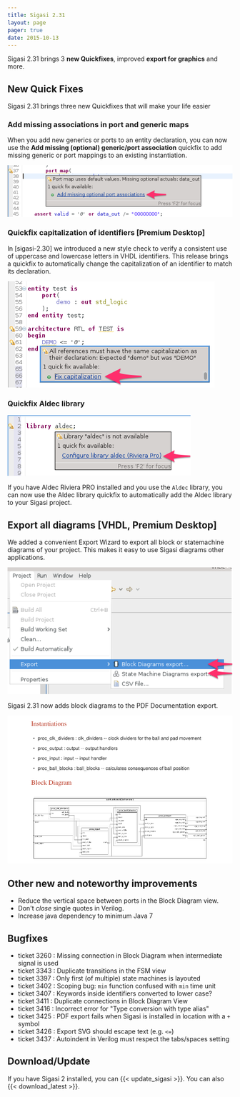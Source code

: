 ```yaml
---
title: Sigasi 2.31
layout: page
pager: true
date: 2015-10-13
---
```


Sigasi 2.31 brings 3 **new Quickfixes**, improved **export for graphics** and more.

New Quick Fixes
---------------

Sigasi 2.31 brings three new Quickfixes that will make your life easier

### Add missing associations in port and generic maps

When you add new generics or ports to an entity declaration, you can now use the **Add missing (optional) generic/port association** quickfix to add missing generic or port mappings to an existing instantiation.

![Quickfix missing associations in generic and port maps](2.31/add-missing-associations.png "Quickfix missing associations in generic and port maps")

### Quickfix capitalization of identifiers \[Premium Desktop\]

In [sigasi-2.30] we introduced a new style check to verify a consistent use of uppercase and lowercase letters in VHDL identifiers. This release brings a quickfix to automatically change the capitalization of an identifier to match its declaration. 

![Quickfix capitalization of identifiers](2.31/quick-fix-capitalization.png "Quickfix capitalization of identifiers")

### Quickfix Aldec library 

![Quick Aldec library](2.31/quick-fix-aldec.png "Quick Aldec library")

If you have Aldec Riviera PRO installed and you use the `Aldec` library, you can now use the Aldec library quickfix to automatically add the Aldec library to your Sigasi project.


Export all diagrams \[VHDL, Premium Desktop\]
---------------------------------------------

We added a convenient Export Wizard to export all block or statemachine diagrams of your project. This makes it easy to use Sigasi diagrams other applications.

![Export all Diagrams of a project](2.31/export-all-svg.png "Export all diagrams of a project")

Sigasi 2.31 now adds block diagrams to the PDF Documentation export.

![Block Diagram in Documentation PDF](2.31/block-diagram-in-pdf.png "Block Diagram in Documentation PDF")

Other new and noteworthy improvements
-------------------------------------

-   Reduce the vertical space between ports in the Block Diagram view.
-   Don't *close* single quotes in Verilog.
-   Increase java dependency to minimum Java 7

Bugfixes
--------

- ticket 3260 : Missing connection in Block Diagram when intermediate signal is used
- ticket 3343 : Duplicate transitions in the FSM view
- ticket 3397 : Only first (of multiple) state machines is layouted
- ticket 3402 : Scoping bug: `min` function confused with `min` time unit
- ticket 3407 : Keywords inside identifiers converted to lower case?
- ticket 3411 : Duplicate connections in Block Diagram View
- ticket 3416 : Incorrect error for "Type conversion with type alias"
- ticket 3425 : PDF export fails when Sigasi is installed in location with a `+` symbol
- ticket 3426 : Export SVG should escape text (e.g. `<=`)
- ticket 3437 : Autoindent in Verilog must respect the tabs/spaces setting

## Download/Update

If you have Sigasi 2 installed, you can {{< update_sigasi >}}. You can also {{< download_latest >}}.
